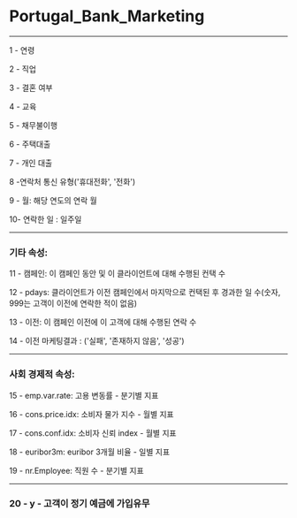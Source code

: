 # Portugal_Bank_Marketing
---
1 - 연령  

2 - 직업   

3 - 결혼 여부  

4 - 교육  

5 - 채무불이행  

6 - 주택대출  

7 - 개인 대출  

8 -연락처 통신 유형('휴대전화', '전화')  

9 - 월: 해당 연도의 연락 월  

10- 연락한 일 : 일주일  

---
### 기타 속성:  
11 - 캠페인: 이 캠페인 동안 및 이 클라이언트에 대해 수행된 컨택 수

12 - pdays: 클라이언트가 이전 캠페인에서 마지막으로 컨택된 후 경과한 일 수(숫자, 999는 고객이 이전에 연락한 적이 없음)  

13 - 이전: 이 캠페인 이전에 이 고객에 대해 수행된 연락 수  

14 - 이전 마케팅결과 : ('실패', '존재하지 않음', '성공')  

---

### 사회 경제적 속성:  

15 - emp.var.rate: 고용 변동률 - 분기별 지표  

16 - cons.price.idx: 소비자 물가 지수 - 월별 지표  

17 - cons.conf.idx: 소비자 신뢰 index - 월별 지표  

18 - euribor3m: euribor 3개월 비율 - 일별 지표  

19 - nr.Employee: 직원 수 - 분기별 지표  

---  

### 20 - y - 고객이 정기 예금에 가입유무  
